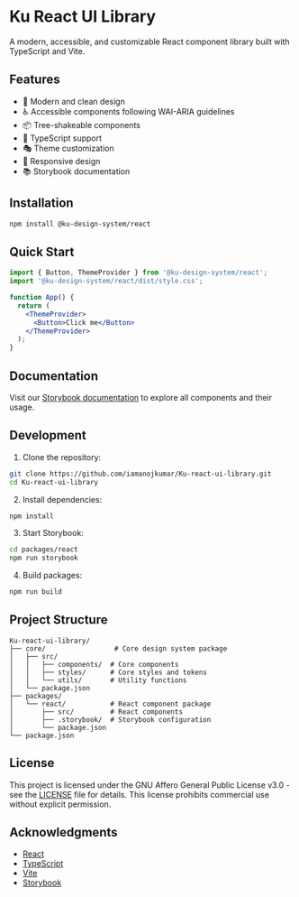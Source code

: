 # Ku React UI Library

A modern, accessible, and customizable React component library built with TypeScript and Vite.

## Features

- 🎨 Modern and clean design
- ♿️ Accessible components following WAI-ARIA guidelines
- 📦 Tree-shakeable components
- 🎯 TypeScript support
- 🎭 Theme customization
- 📱 Responsive design
- 📚 Storybook documentation

## Installation

```bash
npm install @ku-design-system/react
```

## Quick Start

```jsx
import { Button, ThemeProvider } from '@ku-design-system/react';
import '@ku-design-system/react/dist/style.css';

function App() {
  return (
    <ThemeProvider>
      <Button>Click me</Button>
    </ThemeProvider>
  );
}
```

## Documentation

Visit our [Storybook documentation](https://iamanojkumar.github.io/Ku-react-ui-library) to explore all components and their usage.

## Development

1. Clone the repository:
```bash
git clone https://github.com/iamanojkumar/Ku-react-ui-library.git
cd Ku-react-ui-library
```

2. Install dependencies:
```bash
npm install
```

3. Start Storybook:
```bash
cd packages/react
npm run storybook
```

4. Build packages:
```bash
npm run build
```

## Project Structure

```
Ku-react-ui-library/
├── core/                 # Core design system package
│   ├── src/
│   │   ├── components/  # Core components
│   │   ├── styles/      # Core styles and tokens
│   │   └── utils/       # Utility functions
│   └── package.json
├── packages/
│   └── react/           # React component package
│       ├── src/         # React components
│       ├── .storybook/  # Storybook configuration
│       └── package.json
└── package.json
```

## License

This project is licensed under the GNU Affero General Public License v3.0 - see the [LICENSE](LICENSE) file for details. This license prohibits commercial use without explicit permission.

## Acknowledgments

- [React](https://reactjs.org/)
- [TypeScript](https://www.typescriptlang.org/)
- [Vite](https://vitejs.dev/)
- [Storybook](https://storybook.js.org/) 